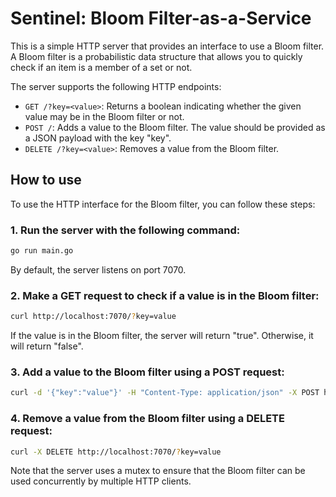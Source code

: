 # Sentinel: Bloom Filter-as-a-Service

This is a simple HTTP server that provides an interface to use a Bloom filter. A Bloom filter is a probabilistic data structure that allows you to quickly check if an item is a member of a set or not.

The server supports the following HTTP endpoints:

- `GET /?key=<value>`: Returns a boolean indicating whether the given value may be in the Bloom filter or not.
- `POST /`: Adds a value to the Bloom filter. The value should be provided as a JSON payload with the key "key".
- `DELETE /?key=<value>`: Removes a value from the Bloom filter.

## How to use
To use the HTTP interface for the Bloom filter, you can follow these steps:

### 1. Run the server with the following command:
```bash
go run main.go
```
By default, the server listens on port 7070.


### 2. Make a GET request to check if a value is in the Bloom filter:
```bash
curl http://localhost:7070/?key=value
```
If the value is in the Bloom filter, the server will return "true". Otherwise, it will return "false".

### 3. Add a value to the Bloom filter using a POST request:
```bash
curl -d '{"key":"value"}' -H "Content-Type: application/json" -X POST http://localhost:7070/
```
### 4. Remove a value from the Bloom filter using a DELETE request:
```bash
curl -X DELETE http://localhost:7070/?key=value
```
Note that the server uses a mutex to ensure that the Bloom filter can be used concurrently by multiple HTTP clients.
